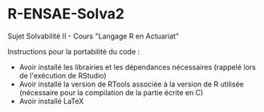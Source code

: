 # R-ENSAE-Solva2
Sujet Solvabilité II - Cours "Langage R en Actuariat"

Instructions pour la portabilité du code :
- Avoir installé les librairies et les dépendances nécessaires (rappelé lors de l'exécution de RStudio)
- Avoir installé la version de RTools associée à la version de R utilisée (nécessaire pour la compilation de la partie écrite en C)
- Avoir installé LaTeX
